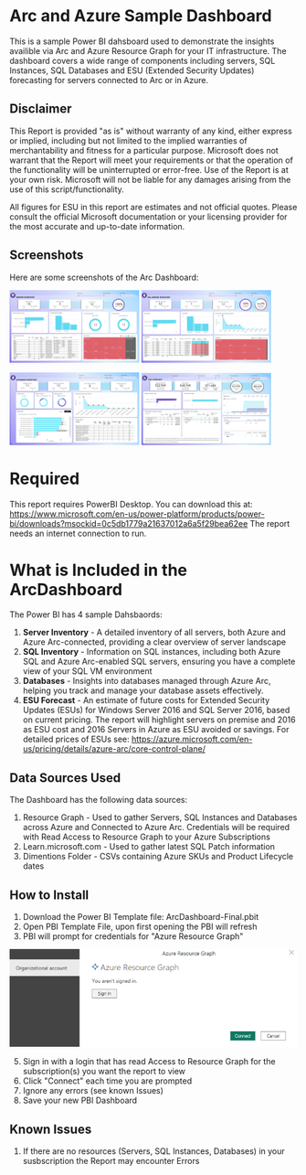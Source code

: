 # Arc and Azure Sample Dashboard
This is a sample Power BI dahsboard used to demonstrate the insights availible via Arc and Azure Resource Graph for your IT infrastructure. The dashboard covers a wide range of components including servers, SQL Instances, SQL Databases and ESU (Extended Security Updates) forecasting for servers connected to Arc or in Azure.

## Disclaimer
This Report is provided "as is" without warranty of any kind, either express or implied, including but not limited to the implied warranties of merchantability and fitness for a particular purpose. Microsoft does not warrant that the Report will meet your requirements or that the operation of the functionality will be uninterrupted or error-free. Use of the Report is at your own risk. Microsoft will not be liable for any damages arising from the use of this script/functionality.

All figures for ESU in this report are estimates and not official quotes. Please consult the official Microsoft documentation or your licensing provider for the most accurate and up-to-date information.

## Screenshots
Here are some screenshots of the Arc Dashboard:
<p float="left">
  <img src="Screenshots/ServerInventory.png" alt="Server Inventory" width="45%" />
  <img src="Screenshots/SQLInventory.png" alt="SQL Inventory" width="45%" />
</p>
<p float="left">
  <img src="Screenshots/DatabaseInventory.png" alt="Databases" width="45%" />
  <img src="Screenshots/ESUForecast.png" alt="ESU Forecast" width="45%" />
</p>

# Required
This report requires PowerBI Desktop. You can download this at: https://www.microsoft.com/en-us/power-platform/products/power-bi/downloads?msockid=0c5db1779a21637012a6a5f29bea62ee
The report needs an internet connection to run.

# What is Included in the ArcDashboard
The Power BI has 4 sample Dahsbaords:
1. **Server Inventory** - A detailed inventory of all servers, both Azure and Azure Arc-connected, providing a clear overview of server landscape
2. **SQL Inventory** - Information on SQL instances, including both Azure SQL and Azure Arc-enabled SQL servers, ensuring you have a complete view of your SQL VM environment
3. **Databases** - Insights into databases managed through Azure Arc, helping you track and manage your database assets effectively.
4. **ESU Forecast** - An estimate of future costs for Extended Security Updates (ESUs) for Windows Server 2016 and SQL Server 2016, based on current pricing. The report will highlight servers on premise and 2016 as ESU cost and 2016 Servers in Azure as ESU avoided or savings. For detailed prices of ESUs see: https://azure.microsoft.com/en-us/pricing/details/azure-arc/core-control-plane/

## Data Sources Used
The Dashboard has the following data sources:
1. Resource Graph - Used to gather Servers, SQL Instances and Databases across Azure and Connected to Azure Arc. Credentials will be required with Read Access to Resource Graph to your Azure Subscriptions
2. Learn.microsoft.com - Used to gather latest SQL Patch information
3. Dimentions Folder - CSVs containing Azure SKUs and Product Lifecycle dates

## How to Install
1. Download the Power BI Template file: ArcDashboard-Final.pbit
2. Open PBI Template File, upon first opening the PBI will refresh
3. PBI will prompt for credentials for "Azure Resource Graph"
   
![Resourc Graph Connector](Screenshots/AzureResourceGraph.png)

5. Sign in with a login that has read Access to Resource Graph for the subscription(s) you want the report to view
6. Click "Connect" each time you are prompted
7. Ignore any errors (see known Issues)
8. Save your new PBI Dashboard

## Known Issues
1. If there are no resources (Servers, SQL Instances, Databases) in your susbscription the Report may encounter Errors


